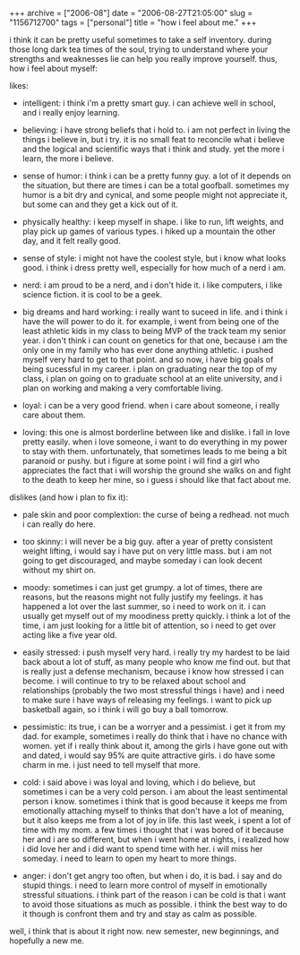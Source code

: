+++
archive = ["2006-08"]
date = "2006-08-27T21:05:00"
slug = "1156712700"
tags = ["personal"]
title = "how i feel about me."
+++

i think it can be pretty useful sometimes to take a self inventory. during
those long dark tea times of the soul, trying to understand where your
strengths and weaknesses lie can help you really improve yourself. thus,
how i feel about myself:

likes:

- intelligent: i think i'm a pretty smart guy. i can achieve well in
  school, and i really enjoy learning.

- believing: i have strong beliefs that i hold to. i am not perfect in
  living the things i believe in, but i try. it is no small feat to
  reconcile what i believe and the logical and scientific ways that
  i think and study. yet the more i learn, the more i believe.

- sense of humor: i think i can be a pretty funny guy. a lot of it depends
  on the situation, but there are times i can be a total goofball.
  sometimes my humor is a bit dry and cynical, and some people might not
  appreciate it, but some can and they get a kick out of it.

- physically healthy: i keep myself in shape. i like to run, lift weights,
  and play pick up games of various types. i hiked up a mountain the other
  day, and it felt really good.

- sense of style: i might not have the coolest style, but i know what
  looks good. i think i dress pretty well, especially for how much of
  a nerd i am.

- nerd: i am proud to be a nerd, and i don't hide it. i like computers,
  i like science fiction. it is cool to be a geek.

- big dreams and hard working: i really want to suceed in life. and
  i think i have the will power to do it. for example, i went from being
  one of the least athletic kids in my class to being MVP of the track
  team my senior year. i don't think i can count on genetics for that one,
  because i am the only one in my family who has ever done anything
  athletic. i pushed myself very hard to get to that point. and so now,
  i have big goals of being sucessful in my career. i plan on graduating
  near the top of my class, i plan on going on to graduate school at an
  elite university, and i plan on working and making a very comfortable
  living.

- loyal: i can be a very good friend. when i care about someone, i really
  care about them.

- loving: this one is almost borderline between like and dislike. i fall
  in love pretty easily. when i love someone, i want to do everything in
  my power to stay with them. unfortunately, that sometimes leads to me
  being a bit paranoid or pushy. but i figure at some point i will find
  a girl who appreciates the fact that i will worship the ground she walks
  on and fight to the death to keep her mine, so i guess i should like
  that fact about me.

dislikes (and how i plan to fix it):

- pale skin and poor complextion: the curse of being a redhead. not much
  i can really do here.

- too skinny: i will never be a big guy. after a year of pretty consistent
  weight lifting, i would say i have put on very little mass. but i am not
  going to get discouraged, and maybe someday i can look decent without my
  shirt on.

- moody: sometimes i can just get grumpy. a lot of times, there are
  reasons, but the reasons might not fully justify my feelings. it has
  happened a lot over the last summer, so i need to work on it. i can
  usually get myself out of my moodiness pretty quickly. i think a lot of
  the time, i am just looking for a little bit of attention, so i need to
  get over acting like a five year old.

- easily stressed: i push myself very hard. i really try my hardest to be
  laid back about a lot of stuff, as many people who know me find out. but
  that is really just a defense mechanism, because i know how stressed
  i can become. i will continue to try to be relaxed about school and
  relationships (probably the two most stressful things i have) and i need
  to make sure i have ways of releasing my feelings. i want to pick up
  basketball again, so i think i will go buy a ball tomorrow.

- pessimistic: its true, i can be a worryer and a pessimist. i get it from
  my dad. for example, sometimes i really do think that i have no chance
  with women. yet if i really think about it, among the girls i have gone
  out with and dated, i would say 95% are quite attractive girls. i do
  have some charm in me. i just need to tell myself that more.

- cold: i said above i was loyal and loving, which i do believe, but
  sometimes i can be a very cold person. i am about the least sentimental
  person i know. sometimes i think that is good because it keeps me from
  emotionally attaching myself to thinks that don't have a lot of meaning,
  but it also keeps me from a lot of joy in life. this last week, i spent
  a lot of time with my mom. a few times i thought that i was bored of it
  because her and i are so different, but when i went home at nights,
  i realized how i did love her and i did want to spend time with her.
  i will miss her someday. i need to learn to open my heart to more
  things.

- anger: i don't get angry too often, but when i do, it is bad. i say and
  do stupid things. i need to learn more control of myself in emotionally
  stressful situations. i think part of the reason i can be cold is that
  i want to avoid those situations as much as possible. i think the best
  way to do it though is confront them and try and stay as calm as
  possible.

well, i think that is about it right now. new semester, new beginnings,
and hopefully a new me.

